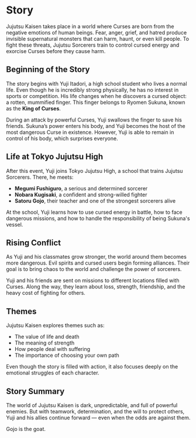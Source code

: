 # Story

Jujutsu Kaisen takes place in a world where Curses are born from the negative emotions of human beings. Fear, anger, grief, and hatred produce invisible supernatural monsters that can harm, haunt, or even kill people. To fight these threats, Jujutsu Sorcerers train to control cursed energy and exorcise Curses before they cause harm.

## Beginning of the Story

The story begins with Yuji Itadori, a high school student who lives a normal life. Even though he is incredibly strong physically, he has no interest in sports or competition. His life changes when he discovers a cursed object: a rotten, mummified finger. This finger belongs to Ryomen Sukuna, known as the **King of Curses**.

During an attack by powerful Curses, Yuji swallows the finger to save his friends. Sukuna’s power enters his body, and Yuji becomes the host of the most dangerous Curse in existence. However, Yuji is able to remain in control of his body, which surprises everyone.

## Life at Tokyo Jujutsu High

After this event, Yuji joins Tokyo Jujutsu High, a school that trains Jujutsu Sorcerers. There, he meets:

- **Megumi Fushiguro**, a serious and determined sorcerer
- **Nobara Kugisaki**, a confident and strong-willed fighter
- **Satoru Gojo**, their teacher and one of the strongest sorcerers alive

At the school, Yuji learns how to use cursed energy in battle, how to face dangerous missions, and how to handle the responsibility of being Sukuna's vessel.

## Rising Conflict

As Yuji and his classmates grow stronger, the world around them becomes more dangerous. Evil spirits and cursed users begin forming alliances. Their goal is to bring chaos to the world and challenge the power of sorcerers.

Yuji and his friends are sent on missions to different locations filled with Curses. Along the way, they learn about loss, strength, friendship, and the heavy cost of fighting for others.

## Themes

Jujutsu Kaisen explores themes such as:

- The value of life and death
- The meaning of strength
- How people deal with suffering
- The importance of choosing your own path

Even though the story is filled with action, it also focuses deeply on the emotional struggles of each character.

## Story Summary

The world of Jujutsu Kaisen is dark, unpredictable, and full of powerful enemies. But with teamwork, determination, and the will to protect others, Yuji and his allies continue forward — even when the odds are against them.

Gojo is the goat.
